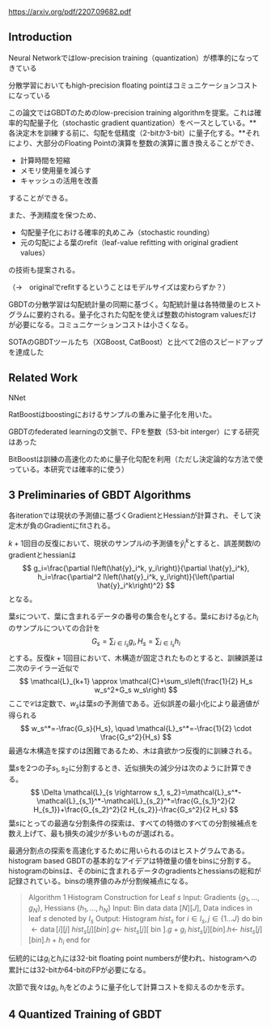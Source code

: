 https://arxiv.org/pdf/2207.09682.pdf

## Introduction

Neural Networkではlow-precision training（quantization）が標準的になってきている

分散学習においてもhigh-precision floating pointはコミュニケーションコストになっている

この論文ではGBDTのためのlow-precision training algorithmを提案。これは確率的勾配量子化（stochastic gradient quantization）をベースとしている。**各決定木を訓練する前に、勾配を低精度（2-bitか3-bit）に量子化する。**それにより、大部分のFloating Pointの演算を整数の演算に置き換えることができ、

- 計算時間を短縮
- メモリ使用量を減らす
- キャッシュの活用を改善

することができる。

また、予測精度を保つため、

- 勾配量子化における確率的丸めこみ（stochastic rounding）
- 元の勾配による葉のrefit（leaf-value refitting with original gradient values）

の技術も提案される。

（→　originalでrefitするということはモデルサイズは変わらずか？）

GBDTの分散学習は勾配統計量の同期に基づく。勾配統計量は各特徴量のヒストグラムに要約される。量子化された勾配を使えば整数のhistogram valuesだけが必要になる。コミュニケーションコストは小さくなる。

SOTAのGBDTツールたち（XGBoost, CatBoost）と比べて2倍のスピードアップを達成した

## Related Work

NNet

RatBoostはboostingにおけるサンプルの重みに量子化を用いた。

GBDTのfederated learningの文脈で、FPを整数（53-bit interger）にする研究はあった

BitBoostは訓練の高速化のために量子化勾配を利用（ただし決定論的な方法で使っている。本研究では確率的に使う）

## 3    Preliminaries of GBDT Algorithms

各iterationでは現状の予測値に基づくGradientとHessianが計算され、そして決定木が負のGradientにfitされる。

$k+1$回目の反復において、現状のサンプル$i$の予測値を$\hat{y}_i^k$とすると、誤差関数$l$のgradientとhessianは
$$
g_i=\frac{\partial l\left(\hat{y}_i^k, y_i\right)}{\partial \hat{y}_i^k}, h_i=\frac{\partial^2 l\left(\hat{y}_i^k, y_i\right)}{\left(\partial \hat{y}_i^k\right)^2}
$$
となる。

葉$s$について、葉に含まれるデータの番号の集合を$I_s$とする。葉$s$における$g_i$と$h_i$のサンプルについての合計を
$$
G_s = \sum_{i\in I_s} g_i,
H_s = \sum_{i\in I_s} h_i
$$
とする。反復$k+1$回目において、木構造が固定されたものとすると、訓練誤差は二次のテイラー近似で
$$
\mathcal{L}_{k+1} \approx \mathcal{C}+\sum_s\left(\frac{1}{2} H_s w_s^2+G_s w_s\right)
$$
ここで$\mathcal{C}$は定数で、$w_s$は葉$s$の予測値である。近似誤差の最小化により最適値が得られる
$$
w_s^*=-\frac{G_s}{H_s}, \quad \mathcal{L}_s^*=-\frac{1}{2} \cdot \frac{G_s^2}{H_s}
$$
最適な木構造を探すのは困難であるため、木は貪欲かつ反復的に訓練される。

葉$s$を2つの子$s_1, s_2$に分割するとき、近似損失の減少分は次のように計算できる。
$$
\Delta \mathcal{L}_{s \rightarrow s_1, s_2}=\mathcal{L}_s^*-\mathcal{L}_{s_1}^*-\mathcal{L}_{s_2}^*=\frac{G_{s_1}^2}{2 H_{s_1}}+\frac{G_{s_2}^2}{2 H_{s_2}}-\frac{G_s^2}{2 H_s}
$$
葉$s$にとっての最適な分割条件の探索は、すべての特徴のすべての分割候補点を数え上げて、最も損失の減少が多いものが選ばれる。

最適分割点の探索を高速化するために用いられるのはヒストグラムである。histogram based GBDTの基本的なアイデアは特徴量の値をbinsに分割する。histogramのbinsは、そのbinに含まれるデータのgradientsとhessiansの総和が記録されている。binsの境界値のみが分割候補点になる。

> Algorithm 1 Histogram Construction for Leaf $s$
> Input: Gradients $\left\{g_1, \ldots, g_N\right\}$, Hessians $\left\{h_1, \ldots, h_N\right\}$
> Input: Bin data data $[N][J]$, Data indices in leaf $s$ denoted by $I_s$
> Output: Histogram ${hist}_s$
> for $i \in I_s, j \in\{1 \ldots J\}$ do
>   bin $\leftarrow \operatorname{data}[i][j]$
>   $hist_s[j][bin] . g \leftarrow$  $hist_s[j][$ bin $] . g+g_i$
>   $hist_s[j][b i n] . h \leftarrow$  $hist_s[j][b i n] . h+h_i$
> end for

伝統的には$g_i$と$h_i$には32-bit floating point numbersが使われ、histogramへの累計には32-bitか64-bitのFPが必要になる。

次節で我々は$g_i, h_i$をどのように量子化して計算コストを抑えるのかを示す。



## 4    Quantized Training of GBDT



